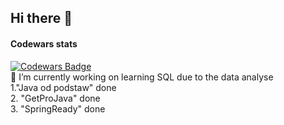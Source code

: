 ## Hi there 👋
#### Codewars stats
[![Codewars Badge](https://www.codewars.com/users/Pablo1644/badges/large?theme=light)](https://www.codewars.com/users/Pablo1644) </br>
🔭 I’m currently working on learning SQL due to the data analyse</br>
1."Java od podstaw" done   
2. "GetProJava" done </br>
3. "SpringReady" done </br>



